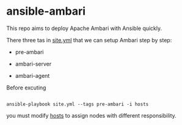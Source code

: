 # ansible-ambari

This repo aims to deploy Apache Ambari with Ansible quickly.

There three tas in [site.yml](site.yml) that we can setup Ambari step by step:

- pre-ambari

- ambari-server

- ambari-agent

Before excuting 

```shell

ansible-playbook site.yml --tags pre-ambari -i hosts

```

you must modify [hosts](hosts) to assign nodes with different responsibility.
